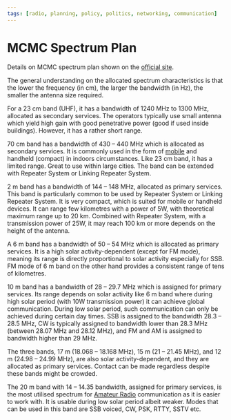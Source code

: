 ```yaml
---
tags: [radio, planning, policy, politics, networking, communication]
---
```


# MCMC Spectrum Plan

Details on MCMC spectrum plan shown on the [official site](https://www.mcmc.gov.my/en/spectrum/spectrum-management).

The general understanding on the allocated spectrum characteristics is that the
lower the frequency (in cm), the larger the bandwidth (in Hz), the smaller the
antenna size required.

For a 23 cm band (UHF), it has a bandwidth of 1240 MHz to 1300 MHz, allocated as
secondary services. The operators typically use small antenna which yield high
gain with good penetrative power (good if used inside buildings). However, it
has a rather short range.

70 cm band has a bandwidth of 430 – 440 MHz which is allocated as secondary
services. It is commonly used in the form of [mobile](202303292141.md) and
handheld (compact) in indoors circumstances. Like 23 cm band, it has a limited
range. Great to use within large cities. The band can be extended with Repeater
System or Linking Repeater System.

2 m band has a bandwidth of 144 – 148 MHz, allocated as primary services. This
band is particularly common to be used by Repeater System or Linking Repeater
System. It is very compact, which is suited for mobile or handheld devices. It
can range few kilometres with a power of 5W, with theoretical maximum range up
to 20 km. Combined with Repeater System, with a transmission power of 25W, it
may reach 100 km or more depends on the height of the antenna.

A 6 m band has a bandwidth of 50 – 54 MHz which is allocated as primary
services. It is a high solar activity-dependent (except for FM mode), meaning
its range is directly proportional to solar activity especially for SSB. FM mode
of 6 m band on the other hand provides a consistent range of tens of kilometres.

10 m band has a bandwidth of 28 – 29.7 MHz which is assigned for primary
services. Its range depends on solar activity like 6 m band where during high
solar period (with 10W transmission power) it can achieve global communication.
During low solar period, such communication can only be achieved during certain
day times. SSB is assigned to the bandwidth 28.3 – 28.5 MHz, CW is typically
assigned to bandwidth lower than 28.3 MHz (between 28.07 MHz and 28.12 MHz), and
FM and AM is assigned to bandwidth higher than 29 MHz.

The three bands, 17 m (18.068 – 18.168 MHz), 15 m (21 – 21.45 MHz), and 12 m
(24.98 – 24.99 MHz), are also solar activity-dependent, and they are allocated
as primary services. Contact can be made regardless despite these bands might be
crowded.

The 20 m band with 14 – 14.35 bandwidth, assigned for primary services, is the
most utilised spectrum for [Amateur Radio](202408231247.md) communication as it
is easier to work with. It is usable during low solar period albeit weaker.
Modes that can be used in this band are SSB voiced, CW, PSK, RTTY, SSTV etc.
